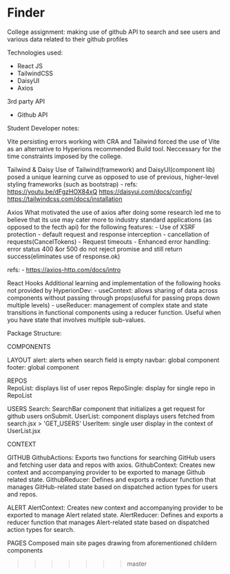# Finder

College assignment: making use of github API to search and see users and various data related to their github profiles

Technologies used:

- React JS
- TailwindCSS
- DaisyUI
- Axios

3rd party API

- Github API

Student Developer notes:

Vite
   persisting errors working with CRA and Tailwind forced the use of Vite as an alternative to Hyperions recommended Build tool. Neccessary for the time constraints imposed by the college.

Tailwind & Daisy
   Use of Tailwind(framework) and DaisyUI(component lib) posed a unique learning curve as opposed to use of previous, higher-level styling frameworks (such as bootstrap)
      - refs:
         <https://youtu.be/dFgzHOX84xQ>
         <https://daisyui.com/docs/config/>
         <https://tailwindcss.com/docs/installation>

Axios
   What motivated the use of axios after doing some research led me to believe that its use may cater more to industry standard applications (as opposed to the fecth api) for the following features:
      - Use of XSRF protection
      - default request and response interception
      - cancellation of requests(CancelTokens)
      - Request timeouts
      - Enhanced error handling: error status 400 &or 500 do not reject promise and still return success(eliminates use of response.ok)

   refs:
      - <https://axios-http.com/docs/intro>

React Hooks
   Additional learning and implementation of the following hooks not provided by HyperionDev:
      - useContext: allows sharing of data across components without passing through props(useful for passing props down multiple levels)
      - useReducer: management of complex state and state transitions in functional components using a reducer function. Useful when you have state that involves multiple sub-values.

Package Structure:

COMPONENTS

   LAYOUT
      alert: alerts when search field is empty
      navbar: global component
      footer: global component

   REPOS  
      RepoList: displays list of user repos
      RepoSingle: display for single repo in RepoList

   USERS
      Search: SearchBar component that initializes a get request for github users onSubmit.
      UserList: component displays users fetched from search.jsx > 'GET_USERS'
      UserItem: single user display in the context of UserList.jsx

CONTEXT

   GITHUB
      GithubActions: Exports two functions for searching GitHub users and fetching user data and repos with axios.
      GithubContext: Creates new context and  accompanying provider to be exported to manage Github related state.
      GithubReducer: Defines and exports a reducer function that manages GitHub-related state based on dispatched action types for users and repos.

   ALERT
      AlertContext: Creates new context and  accompanying provider to be exported to manage Alert related state.
      AlertReducer: Defines and exports a reducer function that manages Alert-related state based on dispatched action types for search.

PAGES
   Composed main site pages drawing from aforementioned childern components
>>>>>>> master
